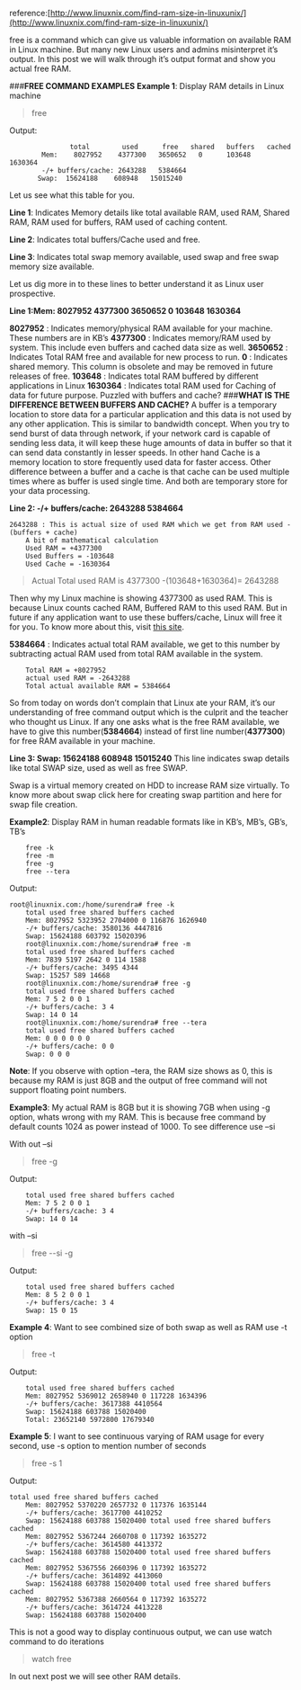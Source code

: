 reference:[http://www.linuxnix.com/find-ram-size-in-linuxunix/](http://www.linuxnix.com/find-ram-size-in-linuxunix/)

free is a command which can give us valuable information on available RAM in Linux machine. But many new Linux users and admins misinterpret it’s output. In this post we will walk through it’s output format and show you actual free RAM.

###**FREE COMMAND EXAMPLES**
**Example 1**: Display RAM details in Linux machine
> free

Output:
```
    	       total        used      free   shared   buffers   cached
      	Mem:    8027952    4377300   3650652   0      103648    1630364
    	-/+ buffers/cache: 2643288   5384664
       Swap:  15624188    608948   15015240
``` 
 Let us see what this table for you.

**Line 1**: Indicates Memory details like total available RAM, used RAM, Shared RAM, RAM used for buffers, RAM used of caching content.

**Line 2**: Indicates total buffers/Cache used and free.

**Line 3**: Indicates total swap memory available, used swap and free swap memory size available.

Let us dig more in to these lines to better understand it as Linux user prospective.

**Line 1:Mem: 8027952 4377300 3650652 0 103648 1630364**

**8027952** : Indicates memory/physical RAM available for your machine. These numbers are in KB’s
**4377300** : Indicates memory/RAM used by system. This include even buffers and cached data size as well.
**3650652** : Indicates Total RAM free and available for new process to run.
**0** :       Indicates shared memory. This column is obsolete and may be removed in future releases of free.
**103648** : Indicates total RAM buffered by different applications in Linux
**1630364** : Indicates total RAM used for Caching of data for future purpose.
Puzzled with buffers and cache?
###**WHAT IS THE DIFFERENCE BETWEEN BUFFERS AND CACHE?**
A buffer is a temporary location to store data for a particular application and this data is not used by any other application. This is similar to bandwidth concept. When you try to send burst of data through network, if your network card is capable of sending less data, it will keep these huge amounts of data in buffer so that it can send data constantly in lesser speeds. In other hand Cache is a memory location to store frequently used data for faster access. Other difference between a buffer and a cache is that cache can be used multiple times where as buffer is used single time. And both are temporary store for your data processing.

**Line 2: -/+ buffers/cache: 2643288 5384664**
```
2643288 : This is actual size of used RAM which we get from RAM used -(buffers + cache)
	A bit of mathematical calculation
	Used RAM = +4377300
	Used Buffers = -103648
	Used Cache = -1630364
```
>Actual Total used RAM is 4377300 -(103648+1630364)= 2643288

Then why my Linux machine is showing 4377300 as used RAM. This is because Linux counts cached RAM, Buffered RAM to this used RAM. But in future if any application want to use these buffers/cache, Linux will free it for you. To know more about this, visit [this site](http://www.linuxatemyram.com/).

**5384664** : Indicates actual total RAM available, we get to this number by subtracting actual RAM used from total RAM available in the system.
```
    Total RAM = +8027952
	actual used RAM = -2643288
	Total actual available RAM = 5384664
```
So from today on words don’t complain that Linux ate your RAM, it’s our understanding of free command output which is the culprit and the teacher who thought us Linux. If any one asks what is the free RAM available, we have to give this number(**5384664**) instead of first line number(**4377300**) for free RAM available in your machine.

**Line 3: Swap: 15624188 608948 15015240**
This line indicates swap details like total SWAP size, used as well as free SWAP.

Swap is a virtual memory created on HDD to increase RAM size virtually. To know more about swap click here for creating swap partition and here for swap file creation.

**Example2**: Display RAM in human readable formats like in KB’s, MB’s, GB’s, TB’s
```
	free -k
	free -m
	free -g
	free --tera
```
Output:
```
root@linuxnix.com:/home/surendra# free -k
	total used free shared buffers cached
	Mem: 8027952 5323952 2704000 0 116876 1626940
	-/+ buffers/cache: 3580136 4447816
	Swap: 15624188 603792 15020396
	root@linuxnix.com:/home/surendra# free -m
	total used free shared buffers cached
	Mem: 7839 5197 2642 0 114 1588
	-/+ buffers/cache: 3495 4344
	Swap: 15257 589 14668
	root@linuxnix.com:/home/surendra# free -g
	total used free shared buffers cached
	Mem: 7 5 2 0 0 1
	-/+ buffers/cache: 3 4
	Swap: 14 0 14
	root@linuxnix.com:/home/surendra# free --tera
	total used free shared buffers cached
	Mem: 0 0 0 0 0 0
	-/+ buffers/cache: 0 0
	Swap: 0 0 0
```
**Note**: If you observe with option –tera, the RAM size shows as 0, this is because my RAM is just 8GB and the output of free command will not support floating point numbers.

**Example3**: My actual RAM is 8GB but it is showing 7GB when using -g option, whats wrong with my RAM. This is because free command by default counts 1024 as power instead of 1000. To see difference use –si

With out –si
>free -g

Output:
```
	total used free shared buffers cached
	Mem: 7 5 2 0 0 1
	-/+ buffers/cache: 3 4
	Swap: 14 0 14
```
with –si
  >free --si -g

Output:
```
	total used free shared buffers cached
	Mem: 8 5 2 0 0 1
	-/+ buffers/cache: 3 4
	Swap: 15 0 15
```
**Example 4**: Want to see combined size of both swap as well as RAM use -t option
>free -t

Output:
```
	total used free shared buffers cached
	Mem: 8027952 5369012 2658940 0 117228 1634396
	-/+ buffers/cache: 3617388 4410564
	Swap: 15624188 603788 15020400
	Total: 23652140 5972800 17679340
```
**Example 5**: I want to see continuous varying of RAM usage for every second, use -s option to mention number of seconds
>free -s 1
 
 Output:
```
total used free shared buffers cached
	Mem: 8027952 5370220 2657732 0 117376 1635144
	-/+ buffers/cache: 3617700 4410252
	Swap: 15624188 603788 15020400 total used free shared buffers cached
	Mem: 8027952 5367244 2660708 0 117392 1635272
	-/+ buffers/cache: 3614580 4413372
	Swap: 15624188 603788 15020400 total used free shared buffers cached
	Mem: 8027952 5367556 2660396 0 117392 1635272
	-/+ buffers/cache: 3614892 4413060
	Swap: 15624188 603788 15020400 total used free shared buffers cached
	Mem: 8027952 5367388 2660564 0 117392 1635272
	-/+ buffers/cache: 3614724 4413228
	Swap: 15624188 603788 15020400
```
This is not a good way to display continuous output, we can use watch command to do iterations
>	watch free

In out next post we will see other RAM details.